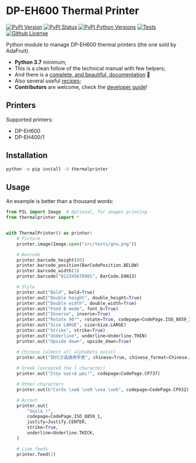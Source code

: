 # DP-EH600 Thermal Printer

[![PyPI Version](https://img.shields.io/pypi/v/thermalprinter.svg)](https://pypi.python.org/pypi/thermalprinter)
[![PyPI Status](https://img.shields.io/pypi/status/thermalprinter.svg)](https://pypi.python.org/pypi/thermalprinter)
[![PyPI Python Versions](https://img.shields.io/pypi/pyversions/thermalprinter.svg)](https://pypi.python.org/pypi/thermalprinter)
[![Tests](https://github.com/BoboTiG/thermalprinter/actions/workflows/tests.yml/badge.svg?branch=master)](https://github.com/BoboTiG/thermalprinter/actions/workflows/tests.yml)
[![Github License](https://img.shields.io/github/license/BoboTiG/thermalprinter.svg)](https://github.com/BoboTiG/thermalprinter/blob/master/LICENSE)

Python module to manage DP-EH600 thermal printers (the one sold by AdaFruit).

- **Python 3.7** minimum;
- This is a clean follow of the technical manual with few helpers;
- And there is a [complete, and beautiful, documentation](https://thermalprinter.readthedocs.io) 🙂
- Also several useful [recipes](https://github.com/BoboTiG/thermalprinter-recipes);
- **Contributors** are welcome, check the [developer guide](https://thermalprinter.readthedocs.io/developers.html)!

## Printers

Supported printers:

- DP-EH600
- DP-EH400/1

## Installation

```bash
python -m pip install -U thermalprinter
```

## Usage

An example is better than a thousand words:

```python
from PIL import Image  # Optional, for images printing
from thermalprinter import *


with ThermalPrinter() as printer:
    # Picture
    printer.image(Image.open("src/tests/gnu.png"))

    # Barcode
    printer.barcode_height(80)
    printer.barcode_position(BarCodePosition.BELOW)
    printer.barcode_width(3)
    printer.barcode("012345678901", BarCode.EAN13)

    # Style
    printer.out("Bold", bold=True)
    printer.out("Double height", double_height=True)
    printer.out("Double width", double_width=True)
    printer.out("Fond B mode", font_b=True)
    printer.out("Inverse", inverse=True)
    printer.out("Rotate 90°", rotate=True, codepage=CodePage.ISO_8859_1)
    printer.out("Size LARGE", size=Size.LARGE)
    printer.out("Strike", strike=True)
    printer.out("Underline", underline=Underline.THIN)
    printer.out("Upside down", upside_down=True)

    # Chinese (almost all alphabets exist)
    printer.out("现代汉语通用字表", chinese=True, chinese_format=Chinese.UTF_8)
                
    # Greek (excepted the ΐ character)
    printer.out("Στην υγειά μας!", codepage=CodePage.CP737)

    # Other characters
    printer.out(b"Cards \xe8 \xe9 \xea \xeb", codepage=CodePage.CP932)

    # Accent
    printer.out(
        "Voilà !",
        codepage=CodePage.ISO_8859_1,
        justify=Justify.CENTER,
        strike=True,
        underline=Underline.THICK,
    )

    # Line feeds
    printer.feed(2)
```
